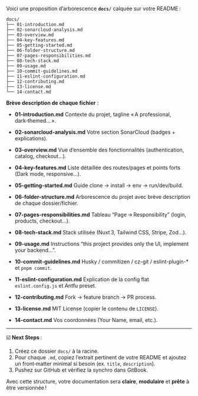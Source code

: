 Voici une proposition d’arborescence **`docs/`** calquée sur votre README :

```
docs/
├── 01-introduction.md
├── 02-sonarcloud-analysis.md
├── 03-overview.md
├── 04-key-features.md
├── 05-getting-started.md
├── 06-folder-structure.md
├── 07-pages-responsibilities.md
├── 08-tech-stack.md
├── 09-usage.md
├── 10-commit-guidelines.md
├── 11-eslint-configuration.md
├── 12-contributing.md
├── 13-license.md
└── 14-contact.md
```

**Brève description de chaque fichier** :

* **01-introduction.md**
  Contexte du projet, tagline « A professional, dark‑themed… ».

* **02-sonarcloud-analysis.md**
  Votre section SonarCloud (badges + explications).

* **03-overview\.md**
  Vue d’ensemble des fonctionnalités (authentication, catalog, checkout…).

* **04-key-features.md**
  Liste détaillée des routes/pages et points forts (Dark mode, responsive…).

* **05-getting-started.md**
  Guide clone → install → env → run/dev/build.

* **06-folder-structure.md**
  Arborescence du projet avec brève description de chaque dossier/fichier.

* **07-pages-responsibilities.md**
  Tableau “Page → Responsibility” (login, products, checkout…).

* **08-tech-stack.md**
  Stack utilisée (Nuxt 3, Tailwind CSS, Stripe, Zod…).

* **09-usage.md**
  Instructions “this project provides only the UI, implement your backend…”.

* **10-commit-guidelines.md**
  Husky / commitizen / cz-git / eslint-plugin-\* et `pnpm commit`.

* **11-eslint-configuration.md**
  Explication de la config flat `eslint.config.js` et Antfu preset.

* **12-contributing.md**
  Fork → feature branch → PR process.

* **13-license.md**
  MIT License (copier le contenu de `LICENSE`).

* **14-contact.md**
  Vos coordonnées (Your Name, email, etc.).

---

☑️ **Next Steps** :

1. Créez ce dossier `docs/` à la racine.
2. Pour chaque `.md`, copiez l’extrait pertinent de votre README et ajoutez un front‑matter minimal si besoin (ex. `title`, `description`).
3. Pushez sur GitHub et vérifiez la synchro dans GitBook.

Avec cette structure, votre documentation sera **claire**, **modulaire** et **prête** à être versionnée !
